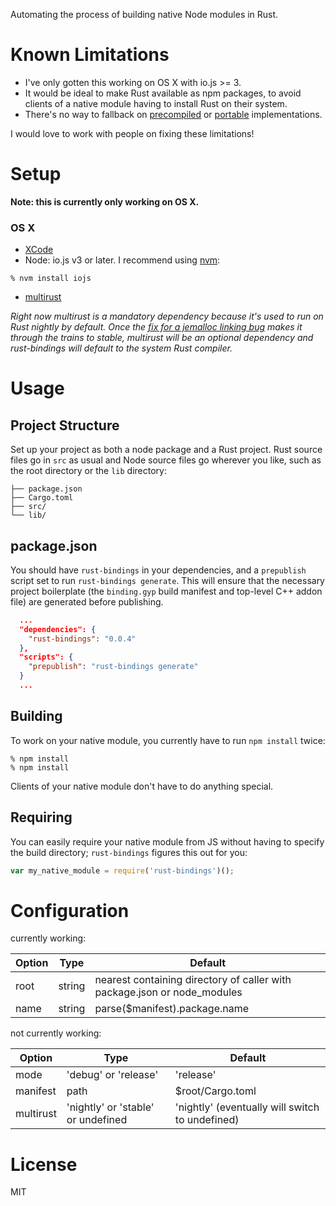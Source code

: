 Automating the process of building native Node modules in Rust.

# Known Limitations

* I've only gotten this working on OS X with io.js >= 3.
* It would be ideal to make Rust available as npm packages, to avoid clients of a native module having to install Rust on their system.
* There's no way to fallback on [precompiled](https://github.com/mapbox/node-pre-gyp) or [portable](http://insertafter.com/en/blog/native-node-module.html) implementations.

I would love to work with people on fixing these limitations!

# Setup

**Note: this is currently only working on OS X.**

### OS X

* [XCode](https://developer.apple.com/xcode/download/)
* Node: io.js v3 or later. I recommend using [nvm](https://github.com/creationix/nvm#install-script):

```
% nvm install iojs
```

* [multirust](https://github.com/brson/multirust#quick-installation)

*Right now multirust is a mandatory dependency because it's used to run on Rust nightly by default. Once the [fix for a jemalloc linking bug](https://github.com/rust-lang/rust/pull/27400) makes it through the trains to stable, multirust will be an optional dependency and rust-bindings will default to the system Rust compiler.*

# Usage

## Project Structure

Set up your project as both a node package and a Rust project. Rust source files go in `src` as usual and Node source files go wherever you like, such as the root directory or the `lib` directory:

```
├── package.json
├── Cargo.toml
├── src/
└── lib/
```

## package.json

You should have `rust-bindings` in your dependencies, and a `prepublish` script set to run `rust-bindings generate`. This will ensure that the necessary project boilerplate (the `binding.gyp` build manifest and top-level C++ addon file) are generated before publishing.
```json
  ...
  "dependencies": {
    "rust-bindings": "0.0.4"
  },
  "scripts": {
    "prepublish": "rust-bindings generate"
  }
  ...
```

## Building

To work on your native module, you currently have to run `npm install` twice:

```
% npm install
% npm install
```

Clients of your native module don't have to do anything special.

## Requiring

You can easily require your native module from JS without having to specify the build directory; `rust-bindings` figures this out for you:

```javascript
var my_native_module = require('rust-bindings')();
```

# Configuration

currently working:

| Option    | Type                               | Default                                                                  |
| --------- | ---------------------------------- | ------------------------------------------------------------------------ |
| root      | string                             | nearest containing directory of caller with package.json or node_modules |
| name      | string                             | parse($manifest).package.name                                            |

not currently working:

| Option    | Type                               | Default                                                                  |
| --------- | ---------------------------------- | ------------------------------------------------------------------------ |
| mode      | 'debug' or 'release'               | 'release'                                                                |
| manifest  | path                               | $root/Cargo.toml                                                         |
| multirust | 'nightly' or 'stable' or undefined | 'nightly' (eventually will switch to undefined)                          |


# License

MIT
